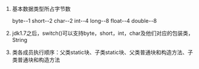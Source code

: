 1. 基本数据类型所占字节数

    byte--1 short--2 char--2 int--4 long--8 float--4 double--8
    
2. jdk1.7之后，switch()可以支持byte，short，int，char及他们对应的包装类，String    

3. 类各成员执行顺序：父类static块、子类static块、父类普通块和构造方法、子类普通块和构造方法
